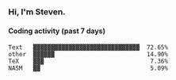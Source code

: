 ### Hi, I'm Steven.

#### Coding activity (past 7 days)
```
Text   ▓▓▓▓▓▓▓▓▓▓▓▓▓▓▓▓▓▓▓▓▓▓▓▓▓▓▓▓▓▓  72.65%
other  ▓▓▓▓▓▓                          14.90%
TeX    ▓▓▓                              7.36%
NASM   ▓▓                               5.09%
```
